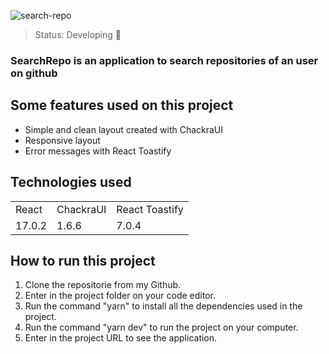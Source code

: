 ![search-repo](https://user-images.githubusercontent.com/50122135/181515919-e8089dad-5886-4ade-a20b-752bb2ce28f9.png)

> Status: Developing 🔨

### SearchRepo is an application to search repositories of an user on github

## Some features used on this project

* Simple and clean layout created with ChackraUI
* Responsive layout
* Error messages with React Toastify
  
## Technologies used
  
<table>
  <tr>
    <td>React</td>  
    <td>ChackraUI</td>
    <td>React Toastify</td>
  </tr>

  <tr>
    <td>17.0.2</td>
    <td>1.6.6</td>
    <td>7.0.4</td>
  </tr>
</table>
  
## How to run this project

1) Clone the repositorie from my Github.
2) Enter in the project folder on your code editor.
3) Run the command "yarn" to install all the dependencies used in the project.
4) Run the command "yarn dev" to run the project on your computer.
5) Enter in the project URL to see the application.
